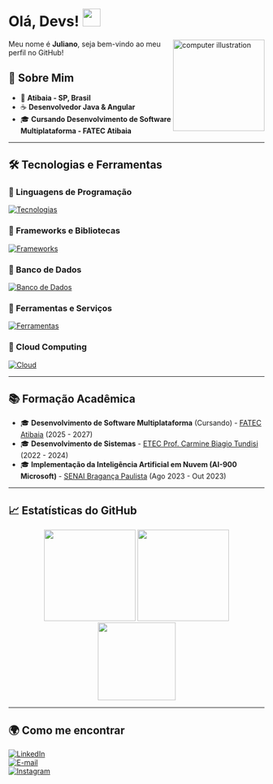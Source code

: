 # Olá, Devs! <img src="https://media.giphy.com/media/hvRJCLFzcasrR4ia7z/giphy.gif" width="35">
<img src="https://raw.githubusercontent.com/MicaelliMedeiros/micaellimedeiros/master/image/computer-illustration.png" alt="computer illustration" width="180px" align="right">


Meu nome é **Juliano**, seja bem-vindo ao meu perfil no GitHub!  



## 🚀 Sobre Mim  

- 📍 **Atibaia - SP, Brasil**  
- ☕ **Desenvolvedor Java & Angular**  
- 🎓 **Cursando Desenvolvimento de Software Multiplataforma - FATEC Atibaia**  

---

## 🛠️ Tecnologias e Ferramentas  

### 🔹 Linguagens de Programação  
[<img src="https://skillicons.dev/icons?i=html,css,js,ts,java,cpp" alt="Tecnologias">](#)

### 🔹 Frameworks e Bibliotecas  
[<img src="https://skillicons.dev/icons?i=angular,spring,thymeleaf" alt="Frameworks">](#)

### 🔹 Banco de Dados  
[<img src="https://skillicons.dev/icons?i=firebase,mysql,postgresql" alt="Banco de Dados">](#)

### 🔹 Ferramentas e Serviços  
[<img src="https://skillicons.dev/icons?i=docker,postman,git,vscode,jetbrains" alt="Ferramentas">](#)

### 🔹 Cloud Computing  
[<img src="https://skillicons.dev/icons?i=azure,render" alt="Cloud">](#)

---

## 📚 Formação Acadêmica  

- 🎓 **Desenvolvimento de Software Multiplataforma** (Cursando) - [FATEC Atibaia](https://fatecatibaia.edu.br/) (2025 - 2027)  
- 🎓 **Desenvolvimento de Sistemas** - [ETEC Prof. Carmine Biagio Tundisi](https://etec.carmine/) (2022 - 2024)  
- 🎓 **Implementação da Inteligência Artificial em Nuvem (AI-900 Microsoft)** - [SENAI Bragança Paulista](https://senai-sp.br/) (Ago 2023 - Out 2023)  

---

## 📈 Estatísticas do GitHub  

<p align="center">
  <img height="180px" src="https://github-readme-stats.vercel.app/api/top-langs/?username=sntooosk&layout=compact&langs_count=7&theme=radical"/>
  <img height="180px" src="https://github-readme-stats.vercel.app/api/?username=sntooosk&show_icons=true&include_all_commits=true&theme=radical"/>
  <img height="153px" src="http://github-readme-streak-stats.herokuapp.com/?user=sntooosk&theme=radical"/>
</p>

---

## 🌍 Como me encontrar  

[<img src="https://img.shields.io/badge/-LinkedIn-%230077B5?style=for-the-badge&logo=linkedin&logoColor=white" alt="LinkedIn">](https://www.linkedin.com/in/sntooosk)  
[<img src="https://img.shields.io/badge/-Email-%23D14836?style=for-the-badge&logo=gmail&logoColor=white" alt="E-mail">](mailto:Juliano.santos88@icloud.com)  
[<img src="https://img.shields.io/badge/-Instagram-%23E4405F?style=for-the-badge&logo=instagram&logoColor=white" alt="Instagram">](https://instagram.com/sntooosk)  
